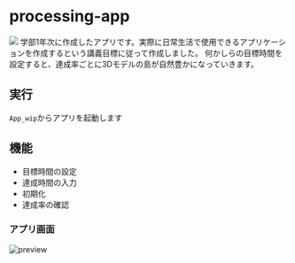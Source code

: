 # processing-app
<p style="display: inline">
  <img src="https://img.shields.io/badge/-Processing-20232A?logo=processing">

</p>
学部1年次に作成したアプリです。実際に日常生活で使用できるアプリケーションを作成するという講義目標に従って作成しました。
何かしらの目標時間を設定すると、達成率ごとに3Dモデルの島が自然豊かになっていきます。

## 実行
```App_wip```からアプリを起動します

## 機能
* 目標時間の設定
* 達成時間の入力
* 初期化
* 達成率の確認

### アプリ画面
![preview](https://github.com/user-attachments/assets/19e52893-acca-474d-91b7-db4b0b65fe8c)
